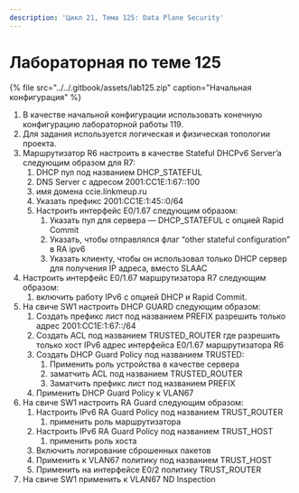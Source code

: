 ```yaml
---
description: 'Цикл 21, Тема 125: Data Plane Security'
---
```


# Лабораторная по теме 125

{% file src="../../.gitbook/assets/lab125.zip" caption="Начальная конфигурация" %}

1. В качестве начальной конфигурации использовать конечную конфигурацию лабораторной работы 119.
2. Для задания используется логическая и физическая топологии проекта.
3. Маршрутизатор R6 настроить в качестве Stateful DHCPv6 Server’a следующим образом для R7:
   1. DHCP пул под названием DHCP\_STATEFUL
   2. DNS Server c адресом 2001:CC1E:1:67::100
   3. имя домена ccie.linkmeup.ru
   4. Указать префикс 2001:CC1E:1:45::0/64
   5. Настроить интерфейс E0/1.67 следующим образом:
      1. Указать пул для сервера — DHCP\_STATEFUL с опцией Rapid Commit
      2. Указать, чтобы отправлялся флаг “other stateful configuration” в RA ipv6
      3. Указать клиенту, чтобы он использовал только DHCP сервер для получения IP адреса, вместо SLAAC
4. Настроить интерфейс E0/1.67 маршрутизатора R7 следующим образом:
   1. включить работу IPv6 c опцией DHCP и Rapid Commit.
5. На свиче SW1 настроить DHCP GUARD следующим образом:
   1. Создать префикс лист под названием PREFIX разрешить только адрес 2001:CC1E:1:67::/64
   2. Создать ACL под названием TRUSTED\_ROUTER где разрешить только хост IPv6 адрес интерфейса E0/1.67 маршрутизатора R6
   3. Создать DHCP Guard Policy под названием TRUSTED:
      1. Применить роль устройства в качестве сервера
      2. заматчить ACL под названием TRUSTED\_ROUTER
      3. Заматчить префикс лист под названием PREFIX
   4. Применить DHCP Guard Policy к VLAN67
6. На свиче SW1 настроить RA Guard следующим образом:
   1. Настроить IPv6 RA Guard Policy под названием TRUST\_ROUTER
      1. применить роль маршрутизатора
   2. Настроить IPv6 RA Guard Policy под названием TRUST\_HOST
      1. применить роль хоста
   3. Включить логирование сброшенных пакетов
   4. Применить к VLAN67 политику под названием TRUST\_HOST
   5. Применить на интерфейсе E0/2 политику TRUST\_ROUTER
7. На свиче SW1 применить к VLAN67 ND Inspection

